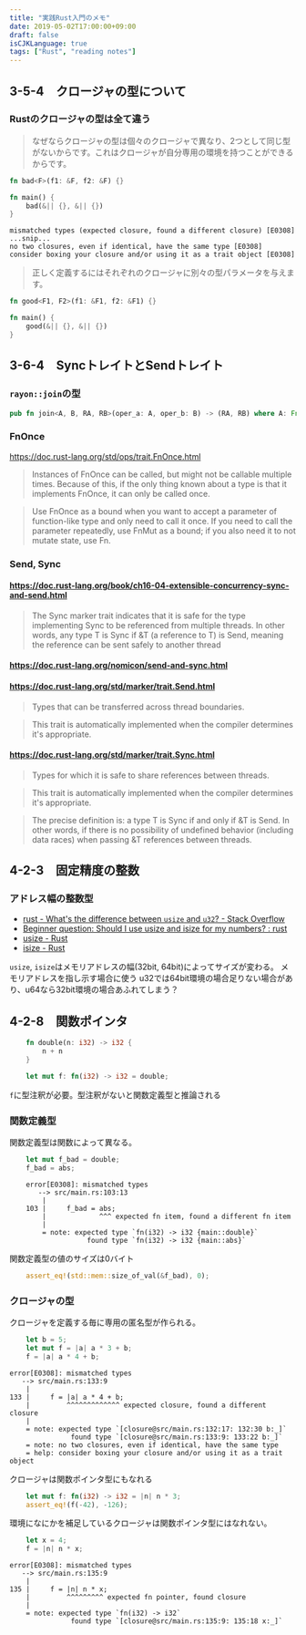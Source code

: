 ```yaml
---
title: "実践Rust入門のメモ"
date: 2019-05-02T17:00:00+09:00
draft: false
isCJKLanguage: true
tags: ["Rust", "reading notes"]
---
```


## 3-5-4　クロージャの型について
### Rustのクロージャの型は全て違う

> なぜならクロージャの型は個々のクロージャで異なり、2つとして同じ型がないからです。これはクロージャが自分専用の環境を持つことができるからです。

``` rust
fn bad<F>(f1: &F, f2: &F) {}

fn main() {
    bad(&|| {}, &|| {})
}
```

```
mismatched types (expected closure, found a different closure) [E0308]
...snip...
no two closures, even if identical, have the same type [E0308]
consider boxing your closure and/or using it as a trait object [E0308]
```

> 正しく定義するにはそれぞれのクロージャに別々の型パラメータを与えます。

``` rust
fn good<F1, F2>(f1: &F1, f2: &F1) {}

fn main() {
    good(&|| {}, &|| {})
}
```

## 3-6-4　SyncトレイトとSendトレイト

### `rayon::join`の型

``` rust
pub fn join<A, B, RA, RB>(oper_a: A, oper_b: B) -> (RA, RB) where A: FnOnce() -> RA + Send, B: FnOnce() -> RB + Send, RA: Send, RB: Send
```
### FnOnce
https://doc.rust-lang.org/std/ops/trait.FnOnce.html

> Instances of FnOnce can be called, but might not be callable multiple times. Because of this, if the only thing known about a type is that it implements FnOnce, it can only be called once.

> Use FnOnce as a bound when you want to accept a parameter of function-like type and only need to call it once. If you need to call the parameter repeatedly, use FnMut as a bound; if you also need it to not mutate state, use Fn.

### Send, Sync
#### https://doc.rust-lang.org/book/ch16-04-extensible-concurrency-sync-and-send.html

> The Sync marker trait indicates that it is safe for the type implementing Sync to be referenced from multiple threads. In other words, any type T is Sync if &T (a reference to T) is Send, meaning the reference can be sent safely to another thread

#### https://doc.rust-lang.org/nomicon/send-and-sync.html

#### https://doc.rust-lang.org/std/marker/trait.Send.html

> Types that can be transferred across thread boundaries.

> This trait is automatically implemented when the compiler determines it's appropriate.

#### https://doc.rust-lang.org/std/marker/trait.Sync.html

> Types for which it is safe to share references between threads.

> This trait is automatically implemented when the compiler determines it's appropriate.

> The precise definition is: a type T is Sync if and only if &T is Send. In other words, if there is no possibility of undefined behavior (including data races) when passing &T references between threads.

## 4-2-3　固定精度の整数

### アドレス幅の整数型
- [rust - What's the difference between `usize` and `u32`? - Stack Overflow](https://stackoverflow.com/questions/29592256/whats-the-difference-between-usize-and-u32)
- [Beginner question: Should I use usize and isize for my numbers? : rust](https://www.reddit.com/r/rust/comments/4lql5l/beginner_question_should_i_use_usize_and_isize/)
- [usize - Rust](https://doc.rust-lang.org/std/primitive.usize.html)
- [isize - Rust](https://doc.rust-lang.org/std/primitive.isize.html)

`usize`, `isize`はメモリアドレスの幅(32bit, 64bit)によってサイズが変わる。
メモリアドレスを指し示す場合に使う
u32では64bit環境の場合足りない場合があり、u64なら32bit環境の場合あふれてしまう？

## 4-2-8　関数ポインタ

``` rust
    fn double(n: i32) -> i32 {
        n + n
    }

    let mut f: fn(i32) -> i32 = double;
```

`f`に型注釈が必要。型注釈がないと関数定義型と推論される

### 関数定義型
関数定義型は関数によって異なる。

``` rust
    let mut f_bad = double;
    f_bad = abs;
```

```
    error[E0308]: mismatched types
       --> src/main.rs:103:13
        |
    103 |     f_bad = abs;
        |             ^^^ expected fn item, found a different fn item
        |
        = note: expected type `fn(i32) -> i32 {main::double}`
                   found type `fn(i32) -> i32 {main::abs}`
```

関数定義型の値のサイズは0バイト

``` rust
    assert_eq!(std::mem::size_of_val(&f_bad), 0);
```

### クロージャの型
クロージャを定義する毎に専用の匿名型が作られる。

``` rust
    let b = 5;
    let mut f = |a| a * 3 + b;
    f = |a| a * 4 + b;
```

```
error[E0308]: mismatched types
   --> src/main.rs:133:9
    |
133 |     f = |a| a * 4 + b;
    |         ^^^^^^^^^^^^^ expected closure, found a different closure
    |
    = note: expected type `[closure@src/main.rs:132:17: 132:30 b:_]`
               found type `[closure@src/main.rs:133:9: 133:22 b:_]`
    = note: no two closures, even if identical, have the same type
    = help: consider boxing your closure and/or using it as a trait object
```

クロージャは関数ポインタ型にもなれる

``` rust
    let mut f: fn(i32) -> i32 = |n| n * 3;
    assert_eq!(f(-42), -126);
```

環境になにかを補足しているクロージャは関数ポインタ型にはなれない。

``` rust
    let x = 4;
    f = |n| n * x;
```

```
error[E0308]: mismatched types
   --> src/main.rs:135:9
    |
135 |     f = |n| n * x;
    |         ^^^^^^^^^ expected fn pointer, found closure
    |
    = note: expected type `fn(i32) -> i32`
               found type `[closure@src/main.rs:135:9: 135:18 x:_]`
```

